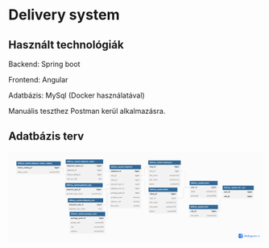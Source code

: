 # Delivery system


## Használt technológiák

Backend: Spring boot

Frontend: Angular

Adatbázis: MySql (Docker használatával)

Manuális teszthez Postman kerül alkalmazásra.

## Adatbázis terv

![Adatbázis terv](https://github.com/Kornel0120/delivery-system/blob/main/diagrams/dbDiagram.png?raw=true "Adatbázis terv")